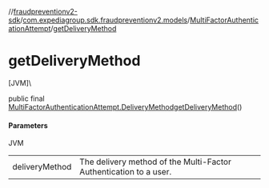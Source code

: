 //[fraudpreventionv2-sdk](../../../index.md)/[com.expediagroup.sdk.fraudpreventionv2.models](../index.md)/[MultiFactorAuthenticationAttempt](index.md)/[getDeliveryMethod](get-delivery-method.md)

# getDeliveryMethod

[JVM]\

public final [MultiFactorAuthenticationAttempt.DeliveryMethod](-delivery-method/index.md)[getDeliveryMethod](get-delivery-method.md)()

#### Parameters

JVM

| | |
|---|---|
| deliveryMethod | The delivery method of the Multi-Factor Authentication to a user. |

